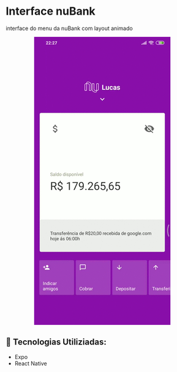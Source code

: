 # Interface nuBank

interface do menu da nuBank com layout animado

<p align="center">
  <img alt="GitHub language count" src=https://github.com/LucasGabryellll/inteface-nuBank/blob/master/Screenrecorder-2020-04-18-22-27-33-723.gif>



## 🚀 Tecnologias Utiliziadas: 

- Expo 
- React Native
